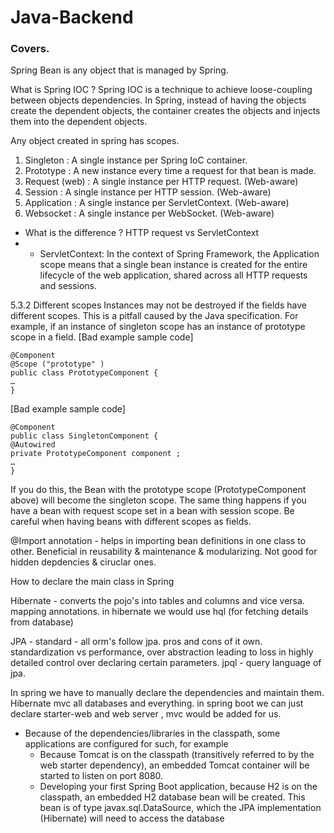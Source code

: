 # Java-Backend

### Covers. 

Spring Bean is any object that is managed by Spring.

What is Spring IOC ?
Spring IOC is a technique to achieve loose-coupling between objects dependencies. In Spring, instead of having the objects create the dependent objects, the container creates the objects and injects them into the dependent objects.

Any object created in spring has scopes. 

1. Singleton :  A single instance per Spring IoC container.
2. Prototype : A new instance every time a request for that bean is made.
3. Request (web) : A single instance per HTTP request. (Web-aware)
4. Session :  A single instance per HTTP session. (Web-aware)
5. Application : A single instance per ServletContext. (Web-aware)
6. Websocket :  A single instance per WebSocket. (Web-aware)

- What is the difference ? HTTP request vs ServletContext
- - ServletContext: In the context of Spring Framework, the Application scope means that a single bean instance is created for the entire lifecycle of the web application, shared across all HTTP requests and sessions.

5.3.2 Different scopes
Instances may not be destroyed if the fields have different scopes. This is a pitfall caused by the Java specification. For example, if an instance of singleton scope has an instance of prototype scope in a field.
[Bad example sample code]
```
@Component
@Scope ("prototype" )
public class PrototypeComponent {
…
}
```
[Bad example sample code]
```
@Component
public class SingletonComponent {
@Autowired
private PrototypeComponent component ;
…
}
```
If you do this, the Bean with the prototype scope (PrototypeComponent above) will become the singleton scope. The same thing happens if you have a bean with request scope set in a bean with session scope.
Be careful when having beans with different scopes as fields.

@Import annotation - helps in importing bean definitions in one class to other. Beneficial in reusability & maintenance & modularizing. Not good for hidden depdencies & ciruclar ones. 

How to declare the main class in Spring 


Hibernate - 
converts the pojo's into tables and columns and vice versa.
mapping annotations.
in hibernate we would use hql (for fetching details from database)

JPA - standard - all orm's follow jpa.
pros and cons of it own. standardization vs performance, over abstraction leading to loss in highly detailed control over declaring certain parameters. 
jpql - query language of jpa.

In spring we have to manually declare the dependencies and maintain them. 
Hibernate mvc all databases and everything.
in spring boot we can just declare starter-web and web server , mvc would be added for us.

- Because of the dependencies/libraries in the classpath, some applications are configured for such, for example
  - Because Tomcat is on the classpath (transitively referred to by the web starter dependency), an embedded Tomcat container will be started to listen on port 8080.
  - Developing your first Spring Boot application, because H2 is on the classpath, an embedded H2 database bean will be created. This bean is of type javax.sql.DataSource, which the JPA implementation (Hibernate) will need to access the database

